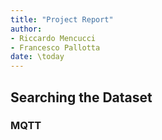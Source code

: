 ```yaml
---
title: "Project Report"
author:
- Riccardo Mencucci
- Francesco Pallotta
date: \today
---
```


## Searching the Dataset

### MQTT

